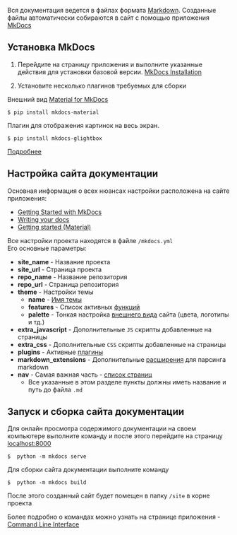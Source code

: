 
Вся документация ведется в файлах формата [Markdown](https://ru.wikipedia.org/wiki/Markdown). 
Созданные файлы автоматически собираются в сайт с помощью приложения [MkDocs](https://www.mkdocs.org/)


## Установка MkDocs

1) Перейдите на страницу приложения и выполните указанные действия для установки базовой версии. 
   [MkDocs Installation](https://www.mkdocs.org/user-guide/installation/)

2) Установите несколько плагинов требуемых для сборки 

Внешний вид [Material for MkDocs](https://squidfunk.github.io/mkdocs-material/) 
```shell
$ pip install mkdocs-material
```

Плагин для отображения картинок на весь экран.
```shell
$ pip install mkdocs-glightbox
```

[Подробнее](https://squidfunk.github.io/mkdocs-material/getting-started)


## Настройка сайта документации

Основная информация о всех нюансах настройки расположена на сайте приложения:

- [Getting Started with MkDocs](https://www.mkdocs.org/getting-started/)
- [Writing your docs](https://www.mkdocs.org/user-guide/writing-your-docs/)
- [Getting started (Material)](https://squidfunk.github.io/mkdocs-material/creating-your-site/)

Все настройки проекта находятся в файле `/mkdocs.yml`  
Его основные параметры:

- **site_name** - Название проекта
- **site_url**  - Страница проекта
- **repo_name** - Название репозитория
- **repo_url**  - Страница репозитория
- **theme**     - Настройки темы
    - **name**     - [Имя темы](https://www.mkdocs.org/user-guide/choosing-your-theme/)
    - **features** - Список активных [функций](https://squidfunk.github.io/mkdocs-material/setup/setting-up-navigation/?h=navigation+sections) 
    - **palette**  - Тонкая настройка [внешнего вида](https://squidfunk.github.io/mkdocs-material/setup/changing-the-colors/) сайта (цвета, логотипы и тд.)
- **extra_javascript**    - Дополнительные `JS` скрипты добавленные на страницы
- **extra_css**           - Дополнительные `CSS` скрипты добавленные на страницы
- **plugins**             - Активные [плагины](https://squidfunk.github.io/mkdocs-material/reference/images/?h=glightbox#lightbox)
- **markdown_extensions** - Дополнительные [расширения](https://squidfunk.github.io/mkdocs-material/reference/content-tabs/#grouping-other-content-unordered-list) для парсинга markdown
- **nav**                 - Самая важная часть - [список страниц](https://www.mkdocs.org/getting-started/)
    - Все указанные в этом разделе пункты должны иметь название и путь до файла `.md`

## Запуск и сборка сайта документации

Для онлайн просмотра содержимого документации на своем компьютере выполните команду 
и после этого перейдите на страницу [localhost:8000](http://localhost:8000)
```shell
$  python -m mkdocs serve
```

Для сборки сайта документации выполните команду
```shell
$  python -m mkdocs build 
```

После этого созданный сайт будет помещен в папку `/site` в корне проекта   

Более подробно о командах можно узнать на странице приложения - [Command Line Interface](https://www.mkdocs.org/user-guide/cli/) 